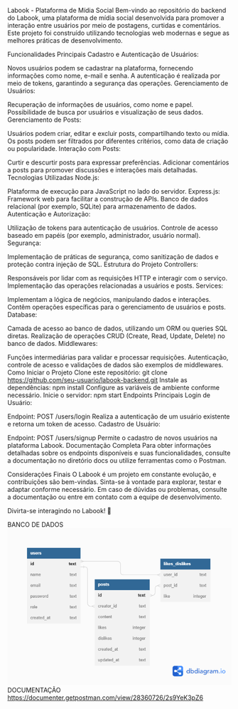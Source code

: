 
Labook - Plataforma de Mídia Social
Bem-vindo ao repositório do backend do Labook, uma plataforma de mídia social desenvolvida para promover a interação entre usuários por meio de postagens, curtidas e comentários. Este projeto foi construído utilizando tecnologias web modernas e segue as melhores práticas de desenvolvimento.

Funcionalidades Principais
Cadastro e Autenticação de Usuários:

Novos usuários podem se cadastrar na plataforma, fornecendo informações como nome, e-mail e senha.
A autenticação é realizada por meio de tokens, garantindo a segurança das operações.
Gerenciamento de Usuários:

Recuperação de informações de usuários, como nome e papel.
Possibilidade de busca por usuários e visualização de seus dados.
Gerenciamento de Posts:

Usuários podem criar, editar e excluir posts, compartilhando texto ou mídia.
Os posts podem ser filtrados por diferentes critérios, como data de criação ou popularidade.
Interação com Posts:

Curtir e descurtir posts para expressar preferências.
Adicionar comentários a posts para promover discussões e interações mais detalhadas.
Tecnologias Utilizadas
Node.js:

Plataforma de execução para JavaScript no lado do servidor.
Express.js: Framework web para facilitar a construção de APIs.
Banco de dados relacional (por exemplo, SQLite) para armazenamento de dados.
Autenticação e Autorização:

Utilização de tokens para autenticação de usuários.
Controle de acesso baseado em papéis (por exemplo, administrador, usuário normal).
Segurança:

Implementação de práticas de segurança, como sanitização de dados e proteção contra injeção de SQL.
Estrutura do Projeto
Controllers:

Responsáveis por lidar com as requisições HTTP e interagir com o serviço.
Implementação das operações relacionadas a usuários e posts.
Services:

Implementam a lógica de negócios, manipulando dados e interações.
Contêm operações específicas para o gerenciamento de usuários e posts.
Database:

Camada de acesso ao banco de dados, utilizando um ORM ou queries SQL diretas.
Realização de operações CRUD (Create, Read, Update, Delete) no banco de dados.
Middlewares:

Funções intermediárias para validar e processar requisições.
Autenticação, controle de acesso e validações de dados são exemplos de middlewares.
Como Iniciar o Projeto
Clone este repositório: git clone https://github.com/seu-usuario/labook-backend.git
Instale as dependências: npm install
Configure as variáveis de ambiente conforme necessário.
Inicie o servidor: npm start
Endpoints Principais
Login de Usuário:

Endpoint: POST /users/login
Realiza a autenticação de um usuário existente e retorna um token de acesso.
Cadastro de Usuário:

Endpoint: POST /users/signup
Permite o cadastro de novos usuários na plataforma Labook.
Documentação Completa
Para obter informações detalhadas sobre os endpoints disponíveis e suas funcionalidades, consulte a documentação no diretório docs ou utilize ferramentas como o Postman.

Considerações Finais
O Labook é um projeto em constante evolução, e contribuições são bem-vindas. Sinta-se à vontade para explorar, testar e adaptar conforme necessário. Em caso de dúvidas ou problemas, consulte a documentação ou entre em contato com a equipe de desenvolvimento.

Divirta-se interagindo no Labook! 🚀

BANCO DE DADOS
![BANCO  DE DADOS](./src/assets/tabelaslabook.png)
DOCUMENTAÇÃO https://documenter.getpostman.com/view/28360726/2s9YeK3pZ6
